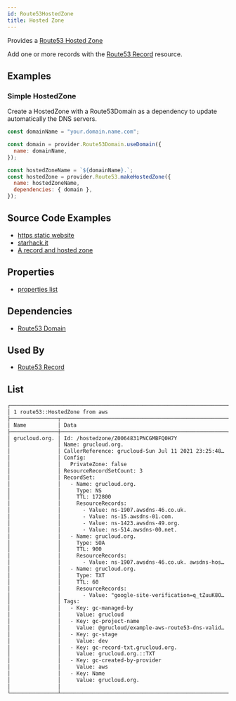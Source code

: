 ```yaml
---
id: Route53HostedZone
title: Hosted Zone
---
```


Provides a [Route53 Hosted Zone](https://console.aws.amazon.com/route53/v2/home#Dashboard)

Add one or more records with the [Route53 Record](./Route53Record) resource.

## Examples

### Simple HostedZone

Create a HostedZone with a Route53Domain as a dependency to update automatically the DNS servers.

```js
const domainName = "your.domain.name.com";

const domain = provider.Route53Domain.useDomain({
  name: domainName,
});

const hostedZoneName = `${domainName}.`;
const hostedZone = provider.Route53.makeHostedZone({
  name: hostedZoneName,
  dependencies: { domain },
});
```

## Source Code Examples

- [https static website ](https://github.com/grucloud/grucloud/blob/main/examples/aws/website-https/iac.js)
- [starhack.it](https://github.com/FredericHeem/starhackit/blob/master/deploy/grucloud-aws/iac.js)
- [A record and hosted zone ](https://github.com/grucloud/grucloud/blob/main/examples/aws/route53/dns-validation-record-txt/iac.js)

## Properties

- [properties list](https://docs.aws.amazon.com/AWSJavaScriptSDK/latest/AWS/Route53.html#createHostedZone-property)

## Dependencies

- [Route53 Domain](../Route53Domain/Route53Domain)

## Used By

- [Route53 Record](./Route53Record)

## List

```txt
┌────────────────────────────────────────────────────────────────────────────┐
│ 1 route53::HostedZone from aws                                             │
├───────────────┬─────────────────────────────────────────────────────┬──────┤
│ Name          │ Data                                                │ Our  │
├───────────────┼─────────────────────────────────────────────────────┼──────┤
│ grucloud.org. │ Id: /hostedzone/Z0064831PNCGMBFQ0H7Y                │ Yes  │
│               │ Name: grucloud.org.                                 │      │
│               │ CallerReference: grucloud-Sun Jul 11 2021 23:25:48… │      │
│               │ Config:                                             │      │
│               │   PrivateZone: false                                │      │
│               │ ResourceRecordSetCount: 3                           │      │
│               │ RecordSet:                                          │      │
│               │   - Name: grucloud.org.                             │      │
│               │     Type: NS                                        │      │
│               │     TTL: 172800                                     │      │
│               │     ResourceRecords:                                │      │
│               │       - Value: ns-1907.awsdns-46.co.uk.             │      │
│               │       - Value: ns-15.awsdns-01.com.                 │      │
│               │       - Value: ns-1423.awsdns-49.org.               │      │
│               │       - Value: ns-514.awsdns-00.net.                │      │
│               │   - Name: grucloud.org.                             │      │
│               │     Type: SOA                                       │      │
│               │     TTL: 900                                        │      │
│               │     ResourceRecords:                                │      │
│               │       - Value: ns-1907.awsdns-46.co.uk. awsdns-hos… │      │
│               │   - Name: grucloud.org.                             │      │
│               │     Type: TXT                                       │      │
│               │     TTL: 60                                         │      │
│               │     ResourceRecords:                                │      │
│               │       - Value: "google-site-verification=q_tZuuK8O… │      │
│               │ Tags:                                               │      │
│               │   - Key: gc-managed-by                              │      │
│               │     Value: grucloud                                 │      │
│               │   - Key: gc-project-name                            │      │
│               │     Value: @grucloud/example-aws-route53-dns-valid… │      │
│               │   - Key: gc-stage                                   │      │
│               │     Value: dev                                      │      │
│               │   - Key: gc-record-txt.grucloud.org.                │      │
│               │     Value: grucloud.org.::TXT                       │      │
│               │   - Key: gc-created-by-provider                     │      │
│               │     Value: aws                                      │      │
│               │   - Key: Name                                       │      │
│               │     Value: grucloud.org.                            │      │
│               │                                                     │      │
└───────────────┴─────────────────────────────────────────────────────┴──────┘

```
